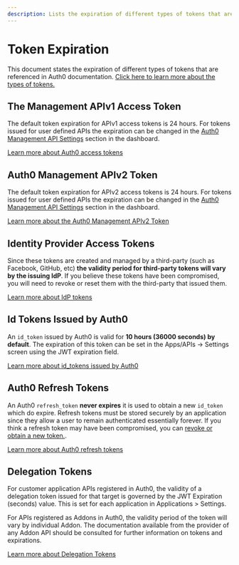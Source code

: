 ```yaml
---
description: Lists the expiration of different types of tokens that are referenced in Auth0 documentation. 
---
```


# Token Expiration 

This document states the expiration of different types of tokens that are referenced in Auth0 documentation. [Click here to learn more about the types of tokens.](/tokens)

## The Management APIv1 Access Token

 The default token expiration for APIv1 access tokens is 24 hours. For tokens issued for user defined APIs the expiration can be changed in the [Auth0 Management API Settings](${manage_url}/#/apis/management/settings) section in the dashboard.

[Learn more about Auth0 access tokens](tokens/access_token)

## Auth0 Management APIv2 Token

 The default token expiration for APIv2 access tokens is 24 hours. For tokens issued for user defined APIs the expiration can be changed in the [Auth0 Management API Settings](${manage_url}/#/apis/management/settings) section in the dashboard.

[Learn more about the Auth0 Management APIv2 Token](/api/management/v2/tokens)

## Identity Provider Access Tokens

Since these tokens are created and managed by a third-party (such as Facebook, GitHub, etc) **the validity period for third-party tokens will vary by the issuing IdP**. If you believe these tokens have been compromised, you will need to revoke or reset them with the third-party that issued them. 

[Learn more about IdP tokens](tokens/idp)

## Id Tokens Issued by Auth0

An `id_token` issued by Auth0 is valid for **10 hours (36000 seconds) by default**. The expiration of this token can be set in the Apps/APIs -> Settings screen using the JWT expiration field.

[Learn more about id_tokens issued by Auth0](tokens/id_token)

## Auth0 Refresh Tokens 

An Auth0 `refresh_token` **never expires** it is used to obtain a new `id_token` which do expire. Refresh tokens must be stored securely by an application since they allow a user to remain authenticated essentially forever. If you think a refresh token may have been compromised, you can [revoke or obtain a new token.](/refresh-token#obtain-a-refresh-token).

[Learn more about Auth0 refresh tokens](refresh-token)

## Delegation Tokens

For customer application APIs registered in Auth0, the validity of a delegation token issued for that target is governed by the JWT Expiration (seconds) value. This is set for each application in Applications > Settings.

For APIs registered as Addons in Auth0, the validity period of the token will vary by individual Addon. The documentation available from the provider of any Addon API should be consulted for further information on tokens and expirations.

[Learn more about Delegation Tokens](/tokens/delegation)
